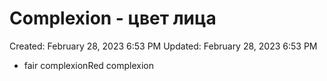 # Complexion - цвет лица

Created: February 28, 2023 6:53 PM
Updated: February 28, 2023 6:53 PM

- fair complexionRed complexion